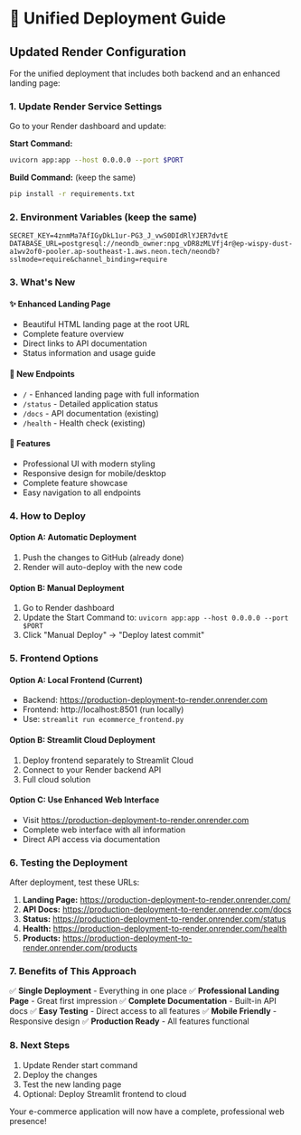 # 🚀 Unified Deployment Guide

## Updated Render Configuration

For the unified deployment that includes both backend and an enhanced landing page:

### 1. **Update Render Service Settings**

Go to your Render dashboard and update:

**Start Command:**
```bash
uvicorn app:app --host 0.0.0.0 --port $PORT
```

**Build Command:** (keep the same)
```bash
pip install -r requirements.txt
```

### 2. **Environment Variables** (keep the same)
```
SECRET_KEY=4znmMa7AfIGyDkL1ur-PG3_J_vwS0DIdRlYJER7dvtE
DATABASE_URL=postgresql://neondb_owner:npg_vDR8zMLVfj4r@ep-wispy-dust-a1wv2of0-pooler.ap-southeast-1.aws.neon.tech/neondb?sslmode=require&channel_binding=require
```

### 3. **What's New**

#### ✨ Enhanced Landing Page
- Beautiful HTML landing page at the root URL
- Complete feature overview
- Direct links to API documentation
- Status information and usage guide

#### 🔗 New Endpoints
- `/` - Enhanced landing page with full information
- `/status` - Detailed application status
- `/docs` - API documentation (existing)
- `/health` - Health check (existing)

#### 🎨 Features
- Professional UI with modern styling
- Responsive design for mobile/desktop
- Complete feature showcase
- Easy navigation to all endpoints

### 4. **How to Deploy**

#### Option A: Automatic Deployment
1. Push the changes to GitHub (already done)
2. Render will auto-deploy with the new code

#### Option B: Manual Deployment
1. Go to Render dashboard
2. Update the Start Command to: `uvicorn app:app --host 0.0.0.0 --port $PORT`
3. Click "Manual Deploy" → "Deploy latest commit"

### 5. **Frontend Options**

#### Option A: Local Frontend (Current)
- Backend: https://production-deployment-to-render.onrender.com
- Frontend: http://localhost:8501 (run locally)
- Use: `streamlit run ecommerce_frontend.py`

#### Option B: Streamlit Cloud Deployment
1. Deploy frontend separately to Streamlit Cloud
2. Connect to your Render backend API
3. Full cloud solution

#### Option C: Use Enhanced Web Interface
- Visit https://production-deployment-to-render.onrender.com
- Complete web interface with all information
- Direct API access via documentation

### 6. **Testing the Deployment**

After deployment, test these URLs:

1. **Landing Page:** https://production-deployment-to-render.onrender.com/
2. **API Docs:** https://production-deployment-to-render.onrender.com/docs
3. **Status:** https://production-deployment-to-render.onrender.com/status
4. **Health:** https://production-deployment-to-render.onrender.com/health
5. **Products:** https://production-deployment-to-render.onrender.com/products

### 7. **Benefits of This Approach**

✅ **Single Deployment** - Everything in one place
✅ **Professional Landing Page** - Great first impression
✅ **Complete Documentation** - Built-in API docs
✅ **Easy Testing** - Direct access to all features
✅ **Mobile Friendly** - Responsive design
✅ **Production Ready** - All features functional

### 8. **Next Steps**

1. Update Render start command
2. Deploy the changes
3. Test the new landing page
4. Optional: Deploy Streamlit frontend to cloud

Your e-commerce application will now have a complete, professional web presence!
